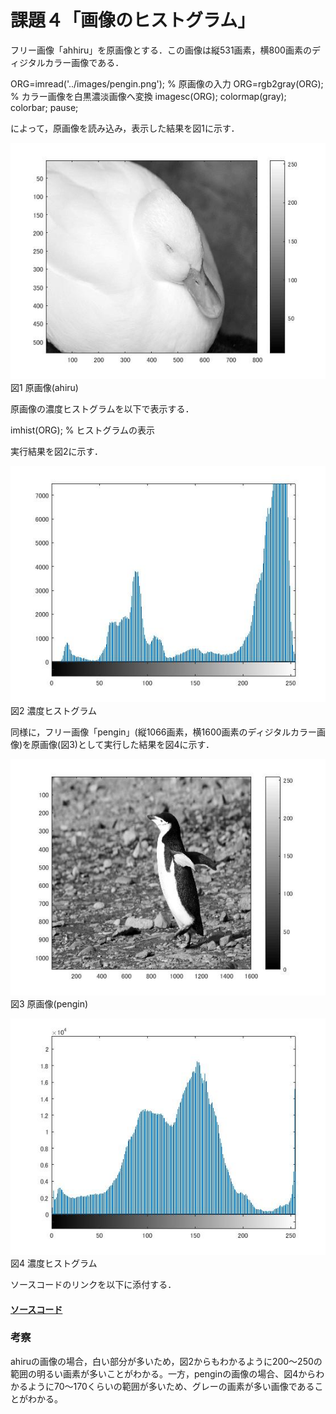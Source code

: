 # 課題４「画像のヒストグラム」

フリー画像「ahhiru」を原画像とする．この画像は縦531画素，横800画素のディジタルカラー画像である．

ORG=imread('../images/pengin.png'); % 原画像の入力
ORG=rgb2gray(ORG); % カラー画像を白黒濃淡画像へ変換
imagesc(ORG); colormap(gray); colorbar;
pause;

によって，原画像を読み込み，表示した結果を図1に示す．

![原画像](https://github.com/ShokiChitan/MATLAB_image_processing/blob/master/%E8%AA%B2%E9%A1%8C4/images/a1.jpg?raw=true)  
図1 原画像(ahiru)

原画像の濃度ヒストグラムを以下で表示する．

imhist(ORG); % ヒストグラムの表示

実行結果を図2に示す．

![原画像](https://github.com/ShokiChitan/MATLAB_image_processing/blob/master/%E8%AA%B2%E9%A1%8C4/images/a2.jpg?raw=true)  
図2 濃度ヒストグラム

同様に，フリー画像「pengin」(縦1066画素，横1600画素のディジタルカラー画像)を原画像(図3)として実行した結果を図4に示す．

![原画像](https://github.com/ShokiChitan/MATLAB_image_processing/blob/master/%E8%AA%B2%E9%A1%8C4/images/p1.jpg?raw=true)  
図3 原画像(pengin)

![原画像](https://github.com/ShokiChitan/MATLAB_image_processing/blob/master/%E8%AA%B2%E9%A1%8C4/images/p2.jpg?raw=true)  
図4 濃度ヒストグラム

ソースコードのリンクを以下に添付する．

#### [ソースコード](https://github.com/ShokiChitan/MATLAB_image_processing/blob/master/%E8%AA%B2%E9%A1%8C4/kadai4.m)

### 考察
ahiruの画像の場合，白い部分が多いため，図2からもわかるように200～250の範囲の明るい画素が多いことがわかる。一方，penginの画像の場合、図4からわかるように70～170くらいの範囲が多いため、グレーの画素が多い画像であることがわかる。
